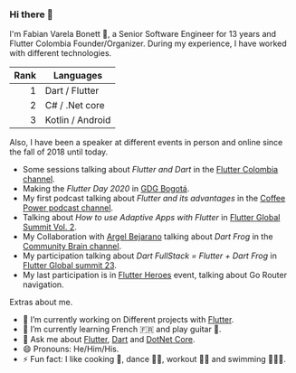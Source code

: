 ### Hi there 👋

I'm Fabian Varela Bonett 💙, a Senior Software Engineer for 13 years and Flutter Colombia Founder/Organizer. During my experience, I have worked with different technologies.

| Rank |    Languages    |
|-----:|-----------------|
|     1| Dart / Flutter  |
|     2| C# / .Net core  |
|     3| Kotlin / Android|

Also, I have been a speaker at different events in person and online since the fall of 2018 until today.

- Some sessions talking about *Flutter and Dart* in the [Flutter Colombia channel](https://www.youtube.com/c/FlutterColombia).
- Making the *Flutter Day 2020* in [GDG Bogotá](https://www.youtube.com/watch?v=Z7BV6NU7ZX8&ab_channel=GDGBogot%C3%A1).
- My first podcast talking about *Flutter and its advantages* in the [Coffee Power podcast channel](https://www.youtube.com/watch?v=dyEeLirPUyQ).
- Talking about *How to use Adaptive Apps with Flutter* in [Flutter Global Summit Vol. 2](https://www.youtube.com/watch?v=6oiK_NHGCkA&t=38110s).
- My Collaboration with [Argel Bejarano](https://github.com/Arkangel12) talking about *Dart Frog* in the [Community Brain channel](https://www.youtube.com/playlist?list=PLYZSbh8amjEmcyeHu5RFjakda3te7TeEc).
- My participation talking about *Dart FullStack = Flutter + Dart Frog* in [Flutter Global summit 23](https://www.youtube.com/watch?v=BafFTK-YClo&t=36600s).
- My last participation is in [Flutter Heroes](https://flutterheroes.com/2023/speakers/) event, talking about Go Router navigation.

Extras about me.

- 🔭 I’m currently working on Different projects with [Flutter](https://flutter.dev).
- 🌱 I’m currently learning French 🇫🇷 and play guitar 🎸.
- 💬 Ask me about [Flutter](https://flutter.dev), [Dart](https://dart.dev) and [DotNet Core](https://dotnet.microsoft.com/en-us/).
- 😄 Pronouns: He/Him/His.
- ⚡ Fun fact: I like cooking 🥘, dance 🕺🏻, workout 💪🏻 and swimming 🏊🏻‍♂️.

<!--
**FabianVarela/FabianVarela** is a ✨ _special_ ✨ repository because its `README.md` (this file) appears on your GitHub profile.

Here are some ideas to get you started:

- 🔭 I’m currently working on ...
- 🌱 I’m currently learning ...
- 👯 I’m looking to collaborate on ...
- 🤔 I’m looking for help with ...
- 💬 Ask me about ...
- 📫 How to reach me: ...
- 😄 Pronouns: ...
- ⚡ Fun fact: ...
-->

